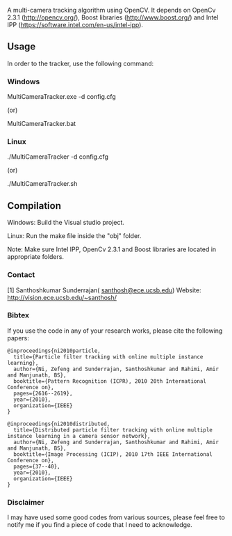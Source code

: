 
A multi-camera tracking algorithm using OpenCV. It depends on OpenCv 2.3.1 (http://opencv.org/), Boost libraries (http://www.boost.org/) and Intel IPP (https://software.intel.com/en-us/intel-ipp).

Usage
------------

In order to the tracker, use the following command:

### Windows ###

MultiCameraTracker.exe -d config.cfg

(or)

MultiCameraTracker.bat

### Linux ###

./MultiCameraTracker -d config.cfg 

(or)

./MultiCameraTracker.sh

Compilation
------------
Windows: Build the Visual studio project.

Linux: Run the make file inside the "obj" folder.

Note: Make sure Intel IPP, OpenCv 2.3.1 and Boost libraries are located in appropriate folders.


### Contact ###
[1] Santhoshkumar Sunderrajan( santhosh@ece.ucsb.edu)
Website: http://vision.ece.ucsb.edu/~santhosh/

### Bibtex ###
If you use the code in any of your research works, please cite the following papers:
~~~
@inproceedings{ni2010particle,
  title={Particle filter tracking with online multiple instance learning},
  author={Ni, Zefeng and Sunderrajan, Santhoshkumar and Rahimi, Amir and Manjunath, BS},
  booktitle={Pattern Recognition (ICPR), 2010 20th International Conference on},
  pages={2616--2619},
  year={2010},
  organization={IEEE}
}

@inproceedings{ni2010distributed,
  title={Distributed particle filter tracking with online multiple instance learning in a camera sensor network},
  author={Ni, Zefeng and Sunderrajan, Santhoshkumar and Rahimi, Amir and Manjunath, BS},
  booktitle={Image Processing (ICIP), 2010 17th IEEE International Conference on},
  pages={37--40},
  year={2010},
  organization={IEEE}
}
~~~

### Disclaimer ###
I may have used some good codes from various sources, please feel free to notify me if you find a piece of code that I need to acknowledge.